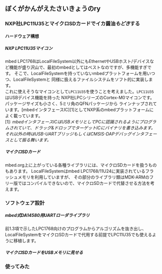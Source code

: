## ぼくがかんがえたさいきょうのry
### NXP社LPC11U35とマイクロSDカードでイカ醤油*もどき*する
#### ハードウェア構想
##### NXP LPC11U35マイコン
mbed LPC1768はLocalFileSystem以外にもEthernetやUSBホスト/デバイスなど機能が盛り沢山で、最初のmbedとしてはベストなのですが、多機能すぎです。
そこで、LocalFileSystemを持っていないmbedプラットフォームを用いつつ、LocalFileSystemと
同様に扱えるファイルシステムをソフト的に実装します。  
これに使えそうなマイコンとして`LPC11U35`を使うことを考えました。`LPC11U35`はUSBデバイス機能を持った
NXP社LPCシリーズのCortex-M0マイコンです。パッケージサイズも小さく、5ミリ角のQFNパッケージから
ラインナップされています。[mbedインタフェースIC][1]としてNXP系のmbedプラットフォームによく載っています。  
[1]: _mbedインタフェースICはUSBメモリとしてPCに認識されるようにプログラムされていて、ドラッグ&ドロップでターゲットICにバイナリを書き込みます。それ以外の時はUSB-UARTブリッジもしくはCMSIS-DAPデバッグインタフェースとして振る舞います。_

##### マイクロSDカード
mbed.org上に上がっている各種ライブラリには、マイクロSDカードを扱うものもあります。
LocalFileSystemはmbed LPC1768/11U24に実装されているフラッシュメモリを利用していますが、
その部分のライブラリ類はMDK-ARMのフリー版ではコンパイルできないので、マイクロSDカードで代替させる方法を考えます。

### ソフトウェア設計
##### mbed式DA14580用UARTローダライブラリ
前1.3項で示したLPC1768向けのプログラムからアルゴリズムを抜き出し、LocalFileSystemをマイクロSDカードで代用する前提でLPC11U35でも使えるように移植します。


##### マイクロSDカードをUSBメモリに見せる
### 使ってみた
